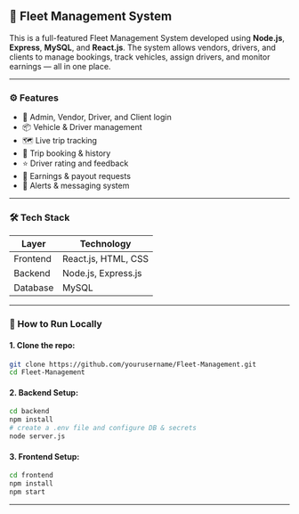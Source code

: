 ## 🚛 Fleet Management System

This is a full-featured Fleet Management System developed using **Node.js**, **Express**, **MySQL**, and **React.js**. The system allows vendors, drivers, and clients to manage bookings, track vehicles, assign drivers, and monitor earnings — all in one place.

---

### ⚙️ Features

* 🔐 Admin, Vendor, Driver, and Client login
* 📦 Vehicle & Driver management
* 🗺️ Live trip tracking
* 📅 Trip booking & history
* ⭐ Driver rating and feedback
* 🧾 Earnings & payout requests
* 📢 Alerts & messaging system

---

### 🛠️ Tech Stack

| Layer    | Technology              |
| -------- | ----------------------- |
| Frontend | React.js, HTML, CSS     |
| Backend  | Node.js, Express.js     |
| Database | MySQL                   |

---

### 🚀 How to Run Locally

#### 1. Clone the repo:

```bash
git clone https://github.com/yourusername/Fleet-Management.git
cd Fleet-Management
```

#### 2. Backend Setup:

```bash
cd backend
npm install
# create a .env file and configure DB & secrets
node server.js
```

#### 3. Frontend Setup:

```bash
cd frontend
npm install
npm start
```

---
